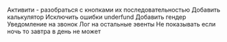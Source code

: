 
Активити - разобраться с кнопками их последовательностью 
Добавить калькулятор
Исключить ошибки underfund
Добавить гендер
Уведомление на звонок
Лог на остальные эвенты
Не показывать если ночь то завтра в день не может
